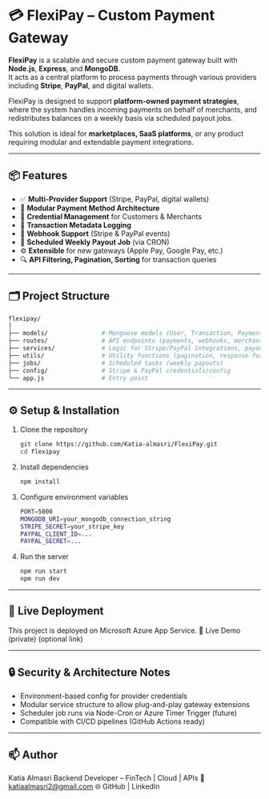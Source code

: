 # 💳 FlexiPay – Custom Payment Gateway

**FlexiPay** is a scalable and secure custom payment gateway built with **Node.js**, **Express**, and **MongoDB**.  
It acts as a central platform to process payments through various providers including **Stripe**, **PayPal**, and digital wallets.

FlexiPay is designed to support **platform-owned payment strategies**, where the system handles incoming payments on behalf of merchants, and redistributes balances on a weekly basis via scheduled payout jobs.

This solution is ideal for **marketplaces, SaaS platforms**, or any product requiring modular and extendable payment integrations.

---

## 📦 Features

- ✅ **Multi-Provider Support** (Stripe, PayPal, digital wallets)
- 🧩 **Modular Payment Method Architecture**
- 🔐 **Credential Management** for Customers & Merchants
- 📑 **Transaction Metadata Logging**
- 🔄 **Webhook Support** (Stripe & PayPal events)
- 🧮 **Scheduled Weekly Payout Job** (via CRON)
- ⚙️ **Extensible** for new gateways (Apple Pay, Google Pay, etc.)
- 🔍 **API Filtering, Pagination, Sorting** for transaction queries

---

## 🗂️ Project Structure

```bash
flexipay/
│
├── models/               # Mongoose models (User, Transaction, PaymentMethod)
├── routes/               # API endpoints (payments, webhooks, merchants)
├── services/             # Logic for Stripe/PayPal integrations, payout job
├── utils/                # Utility functions (pagination, response formatter)
├── jobs/                 # Scheduled tasks (weekly payouts)
├── config/               # Stripe & PayPal credentials/config
└── app.js                # Entry point
```
---

## ⚙️ Setup & Installation
1. Clone the repository
   ```bash
   git clone https://github.com/Katia-almasri/FlexiPay.git
   cd flexipay
   ```

2. Install dependencies
   ```bash
   npm install
   ```
3. Configure environment variables
   ```bash
   PORT=5000
   MONGODB_URI=your_mongodb_connection_string
   STRIPE_SECRET=your_stripe_key
   PAYPAL_CLIENT_ID=...
   PAYPAL_SECRET=...
   ```
4. Run the server
   ```bash
   npm run start
   npm run dev 
   ```
---

## 🚀 Live Deployment
This project is deployed on Microsoft Azure App Service.
🔗 Live Demo (private) (optional link)

---
## 🔒 Security & Architecture Notes
- Environment-based config for provider credentials
- Modular service structure to allow plug-and-play gateway extensions
- Scheduler job runs via Node-Cron or Azure Timer Trigger (future)
- Compatible with CI/CD pipelines (GitHub Actions ready)

---
## 📫 Author
Katia Almasri
Backend Developer – FinTech | Cloud | APIs
📧 katiaalmasri2@gmail.com
🌐 GitHub | LinkedIn




